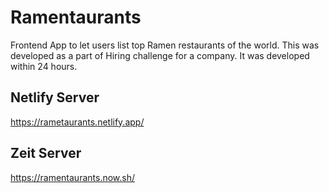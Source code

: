 # Ramentaurants
Frontend App to let users list top Ramen restaurants of the world. This was developed as a part of Hiring challenge for a company. It was developed within 24 hours.

## Netlify Server
https://rametaurants.netlify.app/

## Zeit Server
https://ramentaurants.now.sh/
